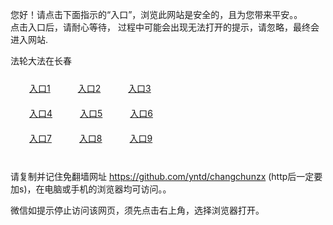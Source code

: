 您好！请点击下面指示的“入口”，浏览此网站是安全的，且为您带来平安。。 <br/>
点击入口后，请耐心等待， 过程中可能会出现无法打开的提示，请忽略，最终会进入网站. </br>

法轮大法在长春<br/>
<div style="padding:10px"><a style="margin:20px" target="_blank" href="https://d1hr2gutjh36pa.cloudfront.net/2Qpsp?jswajnae" id="ccLink1" rel="nofollow">入口1</a> <a target="_blank" style="margin:20px" href="https://d3dz9zbyeyyxzq.cloudfront.net/2Qpsp?pzmskppr" id="ccLink2" rel="nofollow">入口2</a> <a style="margin:20px" target="_blank" href="https://d3f29tp5acqsrj.cloudfront.net/2Qpsp?pzomxp" id="ccLink3" rel="nofollow">入口3</a></div>

<div style="padding:10px" ><a style="margin:20px" target="_blank" href="https://d1hr2gutjh36pa.cloudfront.net/2Qpsp?jswajnae" id="ccLink4" rel="nofollow">入口4</a> <a style="margin:20px" href="https://d3dz9zbyeyyxzq.cloudfront.net/2Qpsp?pzmskppr" target="_blank" id="ccLink5" rel="nofollow">入口5</a> <a style="margin:20px" href="https://d3f29tp5acqsrj.cloudfront.net/2Qpsp?pzomxp" target="_blank" id="ccLink6" rel="nofollow">入口6</a></div>

<div style="padding:10px"><a style="margin:20px" target="_blank" href="https://d1hr2gutjh36pa.cloudfront.net/2Qpsp?jswajnae" id="ccLink7" rel="nofollow">入口7</a> <a style="margin:20px" href="https://d3dz9zbyeyyxzq.cloudfront.net/2Qpsp?pzmskppr" target="_blank" id="ccLink8" rel="nofollow">入口8</a> <a style="margin:20px" target="_blank" href="https://d3f29tp5acqsrj.cloudfront.net/2Qpsp?pzomxp" id="ccLink9" rel="nofollow">入口9</a></div>

<br/>



请复制并记住免翻墙网址 https://github.com/yntd/changchunzx (http后一定要加s)，在电脑或手机的浏览器均可访问。。<br/>

微信如提示停止访问该网页，须先点击右上角，选择浏览器打开。
